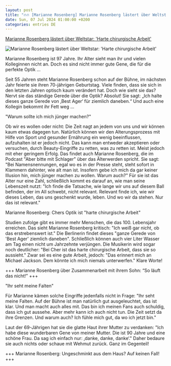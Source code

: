 ```yaml
---
layout: post
title: "🔥🔥 [Marianne Rosenberg] Marianne Rosenberg lästert über Weltstar: 'Harte chirurgische Arbeit'"
date: Sun, 07 Jul 2024 01:00:00 +0200
categories: entries DE
---
```

[Marianne Rosenberg lästert über Weltstar: 'Harte chirurgische Arbeit'](https://www.schlager.de/news/marianne-rosenberg-schlager-laestert-weltstar/195915/)

![Marianne Rosenberg lästert über Weltstar: 'Harte chirurgische Arbeit'](https://static.schlager.de/uploads/2022/09/www.schlager.de-marianne-rosenberg-laestert-ueber-weltstar-imago0442648104h.jpg)

Marianne Rosenberg ist 97 Jahre. Ihr Alter sieht man ihr und vielen Kolleginnen nicht an. Doch es sind nicht immer gute Gene, die für die perfekte Optik ...

Seit 55 Jahren steht Marianne Rosenberg schon auf der Bühne, im nächsten Jahr feierte sie ihren 70-jährigen Geburtstag. Viele finden, dass sie sich in den letzten Jahren optisch kaum verändert hat. Doch wie sieht sie das? Nervt sie das ständige Gerede über die Optik? Absolut! Sie sagt: „Ich halte dieses ganze Gerede von ‚Best Ager‘ für ziemlich daneben.“ Und auch eine Kollegin bekommt ihr Fett weg …

"Warum sollte ich mich jünger machen?"

Ob wir es wollen oder nicht: Die Zeit nagt an jedem von uns und wir können kaum etwas dagegen tun. Natürlich können wir den Alterungsprozess mit Hilfe von Sport und gesunder Ernährung ein wenig beeinflussen, aufzuhalten ist er jedoch nicht. Das kann man entweder akzeptieren oder versuchen, durch Beauty-Eingriffe zu retten, was zu retten ist. Meist jedoch mit eher geringem Erfolg. Das findet auch Marianne Rosenberg, die im Podcast "Aber bitte mit Schlager" über das Älterwerden spricht. Sie sagt: "Bei Namensnennungen, egal wo es in der Presse steht, steht sofort in Klammern dahinter, wie alt man ist. Insofern gebe ich mich da gar keiner Illusion hin, mich jünger machen zu wollen. Warum auch?" Für sie ist das Alter nur eine Zahl, schließlich kommt es darauf an, wie man seine Lebenszeit nutzt: "Ich finde die Tatsache, wie lange wir uns auf diesem Ball befinden, der im All schwebt, nicht relevant. Relevant finde ich, wie wir dieses Leben, das uns geschenkt wurde, leben. Und wo wir da stehen. Nur das ist relevant."

Marianne Rosenberg: Chers Optik ist "harte chirurgische Arbeit"

Studien zufolge gibt es immer mehr Menschen, die das 100. Lebensjahr erreichen. Das sieht Marianne Rosenberg kritisch: "Ich weiß gar nicht, ob das erstrebenswert ist." Die Berlinerin findet dieses "ganze Gerede von 'Best Ager' ziemlich daneben". Schließlich können auch vier Liter Wasser am Tag einen nicht um Jahrzehnte verjüngen. Die Musikerin wird sogar noch deutlicher: "Bei Cher ist das harte chirurgische Arbeit, dass sie so aussieht." Zwar sei es eine gute Arbeit, jedoch: "Das erinnert mich an Michael Jackson. Dem könnte ich mich niemals unterwerfen." Klare Worte!

+++ Marianne Rosenberg über Zusammenarbeit mit ihrem Sohn: “So läuft das nicht!” +++

"Ihr seht meine Falten"

Für Marianne kämen solche Eingriffe jedenfalls nicht in Frage: "Ihr seht meine Falten. Auf der Bühne ist man natürlich gut ausgeleuchtet, das ist klar. Und man macht auch alles mit. Das bin ich meinen Fans auch schuldig, dass ich gut aussehe. Aber mehr kann ich auch nicht tun. Die Zeit setzt da ihre Grenzen. Und warum auch? Ich fühle mich gut, da wo ich jetzt bin."

Laut der 69-Jährigen hat sie die glatte Haut ihrer Mutter zu verdanken: "Ich habe diese wunderbaren Gene von meiner Mutter. Die ist 90 Jahre und eine schöne Frau. Da sag ich einfach nur: ‚danke, danke, danke‘." Daher bedaure sie auch nichts oder schaue mit Wehmut zurück. Ganz im Gegenteil!

+++ Marianne Rosenberg: Ungeschminkt aus dem Haus? Auf keinen Fall! +++


